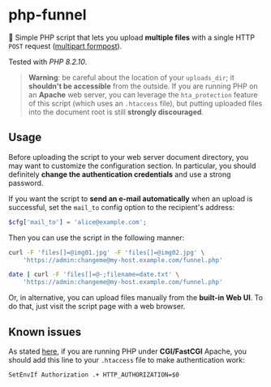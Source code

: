 # php-funnel

:elephant: Simple PHP script that lets you upload **multiple files** with a single HTTP `POST` request ([multipart formpost](https://everything.curl.dev/http/multipart)).

Tested with _PHP 8.2.10_.

> **Warning**: be careful about the location of your `uploads_dir`; it **shouldn't be accessible** from the outside. If you are running PHP on an **Apache** web server, you can leverage the `hta_protection` feature of this script (which uses an `.htaccess` file), but putting uploaded files into the document root is still **strongly discouraged**.

## Usage

Before uploading the script to your web server document directory, you may want to customize the configuration section. In particular, you should definitely **change the authentication credentials** and use a strong password.

If you want the script to **send an e-mail automatically** when an upload is successful, set the `mail_to` config option to the recipient's address:

```php
$cfg['mail_to'] = 'alice@example.com';
```

Then you can use the script in the following manner:

```bash
curl -F 'files[]=@img01.jpg' -F 'files[]=@img02.jpg' \
    'https://admin:changeme@my-host.example.com/funnel.php'

date | curl -F 'files[]=@-;filename=date.txt' \
    'https://admin:changeme@my-host.example.com/funnel.php'
```

Or, in alternative, you can upload files manually from the **built-in Web UI**. To do that, just visit the script page with a web browser.

## Known issues

As stated [here](https://www.php.net/manual/en/features.http-auth.php#114877), if you are running PHP under **CGI/FastCGI** Apache, you should add this line to your `.htaccess` file to make authentication work:

```
SetEnvIf Authorization .+ HTTP_AUTHORIZATION=$0
```
